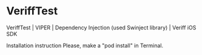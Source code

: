 # VeriffTest
VeriffTest | VIPER | Dependency Injection (used Swinject library) | Veriff iOS SDK

Installation instruction
Please, make a "pod install" in Terminal.
